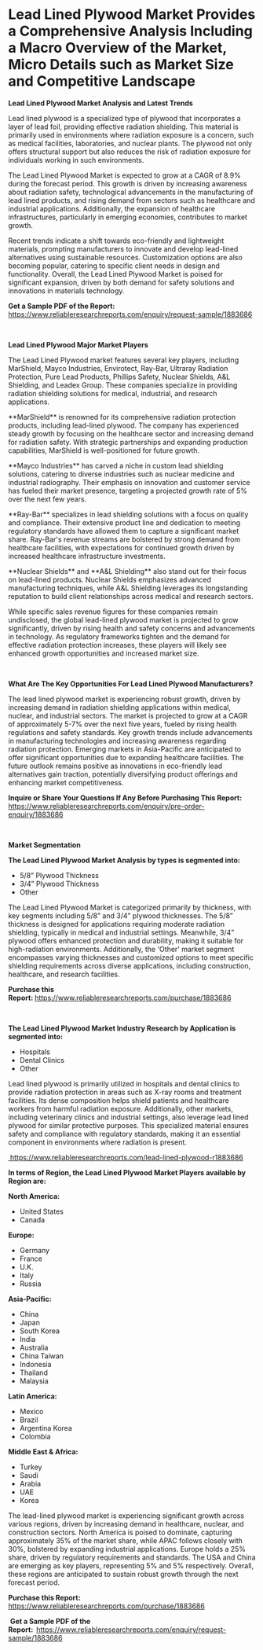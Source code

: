 <p><h1>Lead Lined Plywood Market Provides a Comprehensive Analysis Including a Macro Overview of the Market, Micro Details such as Market Size and Competitive Landscape</h1></p><p><strong>Lead Lined Plywood Market Analysis and Latest Trends</strong></p>
<p><p>Lead lined plywood is a specialized type of plywood that incorporates a layer of lead foil, providing effective radiation shielding. This material is primarily used in environments where radiation exposure is a concern, such as medical facilities, laboratories, and nuclear plants. The plywood not only offers structural support but also reduces the risk of radiation exposure for individuals working in such environments.</p><p>The Lead Lined Plywood Market is expected to grow at a CAGR of 8.9% during the forecast period. This growth is driven by increasing awareness about radiation safety, technological advancements in the manufacturing of lead lined products, and rising demand from sectors such as healthcare and industrial applications. Additionally, the expansion of healthcare infrastructures, particularly in emerging economies, contributes to market growth. </p><p>Recent trends indicate a shift towards eco-friendly and lightweight materials, prompting manufacturers to innovate and develop lead-lined alternatives using sustainable resources. Customization options are also becoming popular, catering to specific client needs in design and functionality. Overall, the Lead Lined Plywood Market is poised for significant expansion, driven by both demand for safety solutions and innovations in materials technology.</p></p>
<p><strong>Get a Sample PDF of the Report:&nbsp;</strong> <a href="https://www.reliableresearchreports.com/enquiry/request-sample/1883686?utm_campaign=3582&utm_medium=2&utm_source=Github&utm_content=ia&utm_term=13042025&utm_id=lead-lined-plywood">https://www.reliableresearchreports.com/enquiry/request-sample/1883686</a></p>
<p>&nbsp;</p>
<p><strong>Lead Lined Plywood Major Market Players</strong></p>
<p><p>The Lead Lined Plywood market features several key players, including MarShield, Mayco Industries, Envirotect, Ray-Bar, Ultraray Radiation Protection, Pure Lead Products, Phillips Safety, Nuclear Shields, A&L Shielding, and Leadex Group. These companies specialize in providing radiation shielding solutions for medical, industrial, and research applications.</p><p>**MarShield** is renowned for its comprehensive radiation protection products, including lead-lined plywood. The company has experienced steady growth by focusing on the healthcare sector and increasing demand for radiation safety. With strategic partnerships and expanding production capabilities, MarShield is well-positioned for future growth.</p><p>**Mayco Industries** has carved a niche in custom lead shielding solutions, catering to diverse industries such as nuclear medicine and industrial radiography. Their emphasis on innovation and customer service has fueled their market presence, targeting a projected growth rate of 5% over the next few years.</p><p>**Ray-Bar** specializes in lead shielding solutions with a focus on quality and compliance. Their extensive product line and dedication to meeting regulatory standards have allowed them to capture a significant market share. Ray-Bar's revenue streams are bolstered by strong demand from healthcare facilities, with expectations for continued growth driven by increased healthcare infrastructure investments.</p><p>**Nuclear Shields** and **A&L Shielding** also stand out for their focus on lead-lined products. Nuclear Shields emphasizes advanced manufacturing techniques, while A&L Shielding leverages its longstanding reputation to build client relationships across medical and research sectors.</p><p>While specific sales revenue figures for these companies remain undisclosed, the global lead-lined plywood market is projected to grow significantly, driven by rising health and safety concerns and advancements in technology. As regulatory frameworks tighten and the demand for effective radiation protection increases, these players will likely see enhanced growth opportunities and increased market size.</p></p>
<p>&nbsp;</p>
<p><strong>What Are The Key Opportunities For Lead Lined Plywood Manufacturers?</strong></p>
<p><p>The lead lined plywood market is experiencing robust growth, driven by increasing demand in radiation shielding applications within medical, nuclear, and industrial sectors. The market is projected to grow at a CAGR of approximately 5-7% over the next five years, fueled by rising health regulations and safety standards. Key growth trends include advancements in manufacturing technologies and increasing awareness regarding radiation protection. Emerging markets in Asia-Pacific are anticipated to offer significant opportunities due to expanding healthcare facilities. The future outlook remains positive as innovations in eco-friendly lead alternatives gain traction, potentially diversifying product offerings and enhancing market competitiveness.</p></p>
<p><strong>Inquire or Share Your Questions If Any Before Purchasing This Report:</strong> <a href="https://www.reliableresearchreports.com/enquiry/pre-order-enquiry/1883686?utm_campaign=3582&utm_medium=2&utm_source=Github&utm_content=ia&utm_term=13042025&utm_id=lead-lined-plywood">https://www.reliableresearchreports.com/enquiry/pre-order-enquiry/1883686</a></p>
<p>&nbsp;</p>
<p><strong>Market Segmentation</strong></p>
<p><strong>The Lead Lined Plywood Market Analysis by types is segmented into:</strong></p>
<p><ul><li>5/8” Plywood Thickness</li><li>3/4” Plywood Thickness</li><li>Other</li></ul></p>
<p><p>The Lead Lined Plywood Market is categorized primarily by thickness, with key segments including 5/8” and 3/4” plywood thicknesses. The 5/8” thickness is designed for applications requiring moderate radiation shielding, typically in medical and industrial settings. Meanwhile, 3/4” plywood offers enhanced protection and durability, making it suitable for high-radiation environments. Additionally, the 'Other' market segment encompasses varying thicknesses and customized options to meet specific shielding requirements across diverse applications, including construction, healthcare, and research facilities.</p></p>
<p><strong>Purchase this Report:&nbsp;</strong><a href="https://www.reliableresearchreports.com/purchase/1883686?utm_campaign=3582&utm_medium=2&utm_source=Github&utm_content=ia&utm_term=13042025&utm_id=lead-lined-plywood">https://www.reliableresearchreports.com/purchase/1883686</a></p>
<p>&nbsp;</p>
<p><strong>The Lead Lined Plywood Market Industry Research by Application is segmented into:</strong></p>
<p><ul><li>Hospitals</li><li>Dental Clinics</li><li>Other</li></ul></p>
<p><p>Lead lined plywood is primarily utilized in hospitals and dental clinics to provide radiation protection in areas such as X-ray rooms and treatment facilities. Its dense composition helps shield patients and healthcare workers from harmful radiation exposure. Additionally, other markets, including veterinary clinics and industrial settings, also leverage lead lined plywood for similar protective purposes. This specialized material ensures safety and compliance with regulatory standards, making it an essential component in environments where radiation is present.</p></p>
<p><a href="https://www.reliableresearchreports.com/lead-lined-plywood-r1883686?utm_campaign=3582&utm_medium=2&utm_source=Github&utm_content=ia&utm_term=13042025&utm_id=lead-lined-plywood">&nbsp;https://www.reliableresearchreports.com/lead-lined-plywood-r1883686</a></p>
<p><strong>In terms of Region, the Lead Lined Plywood Market Players available by Region are:</strong></p>
<p>
    <p> <strong> North America: </strong>
        <ul>
            <li>United States</li>
            <li>Canada</li>
        </ul>
        </p> 
    <p> <strong> Europe: </strong>
        <ul>
            <li>Germany</li>
            <li>France</li>
            <li>U.K.</li>
            <li>Italy</li>
            <li>Russia</li>
        </ul>
        </p> 
    <p> <strong> Asia-Pacific: </strong>
        <ul>
            <li>China</li>
            <li>Japan</li>
            <li>South Korea</li>
            <li>India</li>
            <li>Australia</li>
            <li>China Taiwan</li>
            <li>Indonesia</li>
            <li>Thailand</li>
            <li>Malaysia</li>
        </ul>
        </p> 
    <p> <strong> Latin America: </strong>
        <ul>
            <li>Mexico</li>
            <li>Brazil</li>
            <li>Argentina Korea</li>
            <li>Colombia</li>
        </ul>
        </p> 
    <p> <strong> Middle East & Africa: </strong>
        <ul>
            <li>Turkey</li>
            <li>Saudi</li>
            <li>Arabia</li>
            <li>UAE</li>
            <li>Korea</li>
        </ul>
    </p>
    </p>
<p><p>The lead-lined plywood market is experiencing significant growth across various regions, driven by increasing demand in healthcare, nuclear, and construction sectors. North America is poised to dominate, capturing approximately 35% of the market share, while APAC follows closely with 30%, bolstered by expanding industrial applications. Europe holds a 25% share, driven by regulatory requirements and standards. The USA and China are emerging as key players, representing 5% and 5% respectively. Overall, these regions are anticipated to sustain robust growth through the next forecast period.</p></p>
<p><strong>Purchase this Report: </strong><a href="https://www.reliableresearchreports.com/purchase/1883686?utm_campaign=3582&utm_medium=2&utm_source=Github&utm_content=ia&utm_term=13042025&utm_id=lead-lined-plywood">https://www.reliableresearchreports.com/purchase/1883686</a></p>
<p>&nbsp;<strong>Get a Sample PDF of the Report:&nbsp;&nbsp;</strong><a href="https://www.reliableresearchreports.com/enquiry/request-sample/1883686?utm_campaign=3582&utm_medium=2&utm_source=Github&utm_content=ia&utm_term=13042025&utm_id=lead-lined-plywood">https://www.reliableresearchreports.com/enquiry/request-sample/1883686</a></p>
<p><strong></strong></p>
<p><p></p><p></p><p></p></p>